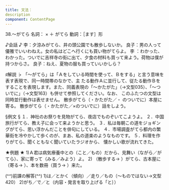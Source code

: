 ```yaml
---
title: 文法：
description
component: ContentPage
---
```



38.～がてら
名詞： × ＋ がてら
動詞：［ます］形    

♪会話 ♪
李：夕涼みがてら、井の頭公園でも散歩しないか。
良子：男の人って優雅でいいわねえ。女の私はどこへ行くにも買い物がてらよ。
李 ：わかった、わかった。ついでに吉祥寺の街に出て、夕食の材料も買って来よう。荷物は僕が持つからさ。 良子：ねえ、夏物の服も買っていいかしら？

♯解説 ♭
「～がてら」は「Ａをしている時間を使って、Ｂをする」と言う意味を表す表現で、同一時間帯のなかで、主 たる動作Ａに並行して、従たる動作Ｂをすることを表現します。また、同義表現の「～かたがた」（→文型035）、「～ついでに」（→文型163）も併せて参照してください。なお、 このふたつの文型は同時並行動作は表せません。
散歩がてら（・かたがた／・ のついでに）本屋に寄る。 散歩がてら（・かたがた／×のついでに）話をしよう。

§例文 §
１．神社のお祭りを見物がてら、夜店でものぞいてこようよ。
２．中国旅行がてら、教え子に会って来ようかと思う。
３．私は毎朝この道をジョギングがてら、思い浮かんだことを俳句にしている。
４．市場調査がてら都内の繁華街を冷やかして歩くのが、まあ、私の道楽のようなものです。
５．料理を作りがてら、聞くともなく聞いていたラジオから、 懐かしい歌が流れてきた。

★例題 ★
1)Ａ君は病気療養中との（こと／もの）だから、見舞い（ながら／がてら）、家に寄って（みる／みよう）よ。
2) （散歩する→ ）がてら、古本屋に（寄る→ ）、本を数冊（買う→ ）来た。

(^^)前課の解答(^^)
1)は／とかく（傾向）／走り／もの（～ものではない→文型420）
2)がち／で／と（内容・発言を取り上げる「と｝）
